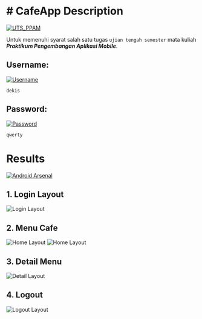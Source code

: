 # # CafeApp Description
[![UTS_PPAM](https://img.shields.io/badge/UTS%20Praktikum%20Pengembangan%20Aplikasi%20Mobile-MenuCafe-brightgreen.svg?style=flat)](https://android-arsenal.com/details/1/1234)

Untuk memenuhi syarat salah satu tugas `ujian tengah semester` mata kuliah ***Praktikum Pengembangan Aplikasi Mobile***.

## Username:
[![Username](https://img.shields.io/badge/Username-MenuCafe-brightgreen.svg?style=flat)](https://android-arsenal.com/details/1/1234)

```
dekis
```

## Password:
[![Password](https://img.shields.io/badge/Password-MenuCafe-brightgreen.svg?style=flat)](https://android-arsenal.com/details/1/1234)

```
qwerty
```

# Results
[![Android Arsenal](https://img.shields.io/badge/Results-MenuCafe-brightgreen.svg?style=flat)](https://android-arsenal.com/details/1/1234)

## 1. Login Layout

![Login Layout](hasil/1.PNG)

## 2. Menu Cafe

![Home Layout](hasil/2.PNG)
![Home Layout](hasil/3.PNG)

## 3. Detail Menu

![Detail Layout](hasil/5.PNG)

## 4. Logout

![Logout Layout](hasil/4.PNG)
